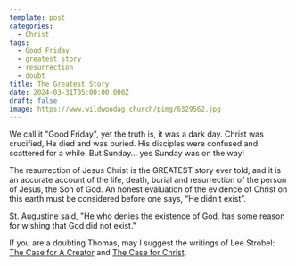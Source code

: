 ```yaml
---
template: post
categories:
  - Christ
tags:
  - Good Friday
  - greatest story
  - resurrection
  - doubt
title: The Greatest Story
date: 2024-03-31T05:00:00.000Z
draft: false
image: https://www.wildwoodag.church/pimg/6329562.jpg
---
```

We call it "Good Friday", yet the truth is, it was a dark day. Christ was crucified, He died and was buried. His disciples were confused and scattered for a while. But Sunday… yes Sunday was on the way!

The resurrection of Jesus Christ is the GREATEST story ever told, and it is an accurate account of the life, death, burial and resurrection of the person of Jesus, the Son of God. An honest evaluation of the evidence of Christ on this earth must be considered before one says, “He didn’t exist”. 

St. Augustine said, "He who denies the existence of God, has some reason for wishing that God did not exist."

If you are a doubting Thomas, may I suggest the writings of Lee Strobel: [The Case for A Creator](https://www.amazon.com/Case-Creator-Lee-Strobel/dp/0310242096) and [The Case for Christ](https://www.amazon.com/Case-Christ-Revised-Updated-Investigation/dp/B01M1UOEV4/ref=sr_1_1?s=books&sr=1-1).